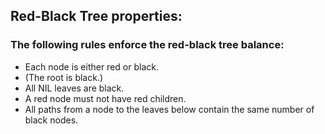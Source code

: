 ## Red-Black Tree properties:

### The following rules enforce the red-black tree balance:

- Each node is either red or black.
- (The root is black.)
- All NIL leaves are black.
- A red node must not have red children.
- All paths from a node to the leaves below contain the same number of black nodes.